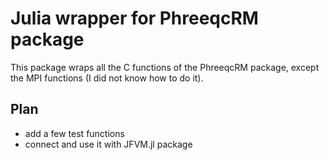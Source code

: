 # Julia wrapper for PhreeqcRM package
This package wraps all the C functions of the PhreeqcRM package, except the MPI
functions (I did not know how to do it).  

## Plan
  - add a few test functions
  - connect and use it with JFVM.jl package
